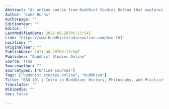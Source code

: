 ```yaml
---
Abstract: "An online course from Buddhist Studies Online that explores the rich and multifaceted texts, traditions, and practices of Buddhism. "
Author: "Luke Burns"
Authorpage: ""
EditionYear: ""
Editor: ""
LastModifiedDate: 2021-08-28T06:13:54Z
Link: "https://www.buddhiststudiesonline.com/bso-101"
Location: ""
OriginalYear: ""
PublishDate: 2021-08-28T06:13:54Z
Publisher: "Buddhist Studies Online"
Source: true
Sourceauthor: ""
Sourcetypes: ["Online Courses"]
Tags: ["buddhist studies online", "buddhism"]
Title: "BSO 101 | Intro to Buddhism: History, Philosophy, and Practice"
Translator: ""
Wikipedia: ""
toc: false

---
```

